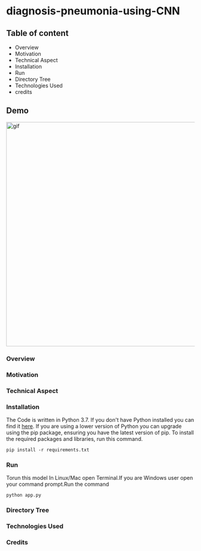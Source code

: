 # diagnosis-pneumonia-using-CNN

## Table of content
   - Overview
   - Motivation
   - Technical Aspect
   - Installation
   - Run
   - Directory Tree
   - Technologies Used
   - credits
## Demo
<img  alt=gif src="https://user-images.githubusercontent.com/46066018/111172088-8881df00-85cb-11eb-8f04-483c121461e6.gif" width=1200 height=600 />

### Overview

   
### Motivation




### Technical Aspect

       
### Installation
The Code is written in Python 3.7. If you don't have Python installed you can find it [here](https://www.python.org/downloads/). If you are using a lower version of Python you can upgrade using the pip package, ensuring you have the latest version of pip. To install the required packages and libraries, run this command.

    pip install -r requirements.txt
    
### Run
Torun this model In Linux/Mac open Terminal.If you are Windows user open your command prompt.Run the command 

    python app.py
    
    
### Directory Tree

  
 ### Technologies Used

 
### Credits


